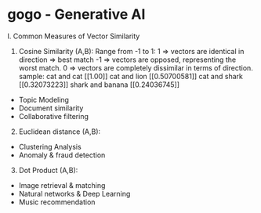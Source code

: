 # gogo - Generative AI
I. Common Measures of Vector Similarity
1. Cosine Similarity (A,B):
    Range from -1 to 1:
        1 => vectors are identical in direction => best match
       -1 => vectors are opposed, representing the worst match.
        0 => vectors are completely dissimilar in terms of direction.
    sample: 
        cat and cat [[1.00]]
        cat and lion [[0.50700581]]
        cat and shark [[0.32073223]]
        shark and banana [[0.24036745]]
- Topic Modeling
- Document similarity
- Collaborative filtering

2. Euclidean distance (A,B):
- Clustering Analysis
- Anomaly & fraud detection

3. Dot Product (A,B):
- Image retrieval & matching
- Natural networks & Deep Learning
- Music recommendation

